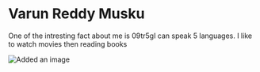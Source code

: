 # Varun Reddy Musku

One of the intresting fact about me  is 09tr5gI can speak 5 languages. I like to watch movies then reading books 

 ![Added an image](Loin.jpg)